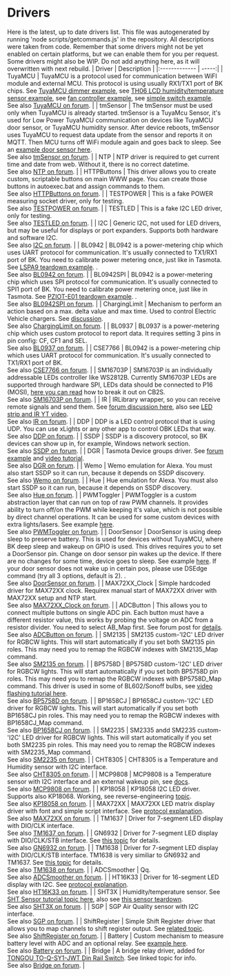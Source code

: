 # Drivers
Here is the latest, up to date drivers list.
This file was autogenerated by running 'node scripts/getcommands.js' in the repository.
All descriptions were taken from code.
Remember that some drivers might not be yet enabled on certain platforms,
but we can enable them for you per request. Some drivers might also be WIP.
Do not add anything here, as it will overwritten with next rebuild.
| Driver        | Description  |
|:------------- | -----:|
| TuyaMCU |  TuyaMCU is a protocol used for communication between WiFI module and external MCU. This protocol is using usually RX1/TX1 port of BK chips. See [TuyaMCU dimmer example](https://www.elektroda.com/rtvforum/topic3929151.html), see [TH06 LCD humidity/temperature sensor example](https://www.elektroda.com/rtvforum/topic3942730.html), see [fan controller example](https://www.elektroda.com/rtvforum/topic3908093.html), see [simple switch example](https://www.elektroda.com/rtvforum/topic3906443.html).<br/>See also [TuyaMCU on forum](https://www.elektroda.com/rtvforum/find.php?q=TuyaMCU). |
| tmSensor |  The tmSensor must be used only when TuyaMCU is already started. tmSensor is a TuyaMcu Sensor, it's used for Low Power TuyaMCU communication on devices like TuyaMCU door sensor, or TuyaMCU humidity sensor. After device reboots, tmSensor uses TuyaMCU to request data update from the sensor and reports it on MQTT. Then MCU turns off WiFi module again and goes back to sleep. See an [example door sensor here](https://www.elektroda.com/rtvforum/topic3914412.html).<br/>See also [tmSensor on forum](https://www.elektroda.com/rtvforum/find.php?q=tmSensor). |
| NTP |  NTP driver is required to get current time and date from web. Without it, there is no correct datetime.<br/>See also [NTP on forum](https://www.elektroda.com/rtvforum/find.php?q=NTP). |
| HTTPButtons |  This driver allows you to create custom, scriptable buttons on main WWW page. You can create those buttons in autoexec.bat and assign commands to them.<br/>See also [HTTPButtons on forum](https://www.elektroda.com/rtvforum/find.php?q=HTTPButtons). |
| TESTPOWER |  This is a fake POWER measuring socket driver, only for testing.<br/>See also [TESTPOWER on forum](https://www.elektroda.com/rtvforum/find.php?q=TESTPOWER). |
| TESTLED |  This is a fake I2C LED driver, only for testing.<br/>See also [TESTLED on forum](https://www.elektroda.com/rtvforum/find.php?q=TESTLED). |
| I2C |  Generic I2C, not used for LED drivers, but may be useful for displays or port expanders. Supports both hardware and software I2C.<br/>See also [I2C on forum](https://www.elektroda.com/rtvforum/find.php?q=I2C). |
| BL0942 |  BL0942 is a power-metering chip which uses UART protocol for communication. It's usually connected to TX1/RX1 port of BK. You need to calibrate power metering once, just like in Tasmota. See [LSPA9 teardown example](https://www.elektroda.com/rtvforum/topic3887748.html). .<br/>See also [BL0942 on forum](https://www.elektroda.com/rtvforum/find.php?q=BL0942). |
| BL0942SPI |  BL0942 is a power-metering chip which uses SPI protocol for communication. It's usually connected to SPI1 port of BK. You need to calibrate power metering once, just like in Tasmota. See [PZIOT-E01 teardown example](https://www.elektroda.com/rtvforum/topic3945667.html). .<br/>See also [BL0942SPI on forum](https://www.elektroda.com/rtvforum/find.php?q=BL0942SPI). |
| ChargingLimit |  Mechanism to perform an action based on a max. delta value and max time. Used to control Electric Vehicle chargers. See [discussion](https://github.com/openshwprojects/OpenBK7231T_App/issues/892).<br/>See also [ChargingLimit on forum](https://www.elektroda.com/rtvforum/find.php?q=ChargingLimit). |
| BL0937 |  BL0937 is a power-metering chip which uses custom protocol to report data. It requires setting 3 pins in pin config: CF, CF1 and SEL.<br/>See also [BL0937 on forum](https://www.elektroda.com/rtvforum/find.php?q=BL0937). |
| CSE7766 |  BL0942 is a power-metering chip which uses UART protocol for communication. It's usually connected to TX1/RX1 port of BK.<br/>See also [CSE7766 on forum](https://www.elektroda.com/rtvforum/find.php?q=CSE7766). |
| SM16703P |  SM16703P is an individually addressable LEDs controller like WS2812B. Currently SM16703P LEDs are supported through hardware SPI, LEDs data should be connected to P16 (MOSI), [here you can read](https://www.elektroda.com/rtvforum/topic4005865.html) how to break it out on CB2S.<br/>See also [SM16703P on forum](https://www.elektroda.com/rtvforum/find.php?q=SM16703P). |
| IR |  IRLibrary wrapper, so you can receive remote signals and send them. See [forum discussion here](https://www.elektroda.com/rtvforum/topic3920360.html), also see [LED strip and IR YT video](https://www.youtube.com/watch?v=KU0tDwtjfjw).<br/>See also [IR on forum](https://www.elektroda.com/rtvforum/find.php?q=IR). |
| DDP |  DDP is a LED control protocol that is using UDP. You can use xLights or any other app to control OBK LEDs that way.<br/>See also [DDP on forum](https://www.elektroda.com/rtvforum/find.php?q=DDP). |
| SSDP |  SSDP is a discovery protocol, so BK devices can show up in, for example, Windows network section.<br/>See also [SSDP on forum](https://www.elektroda.com/rtvforum/find.php?q=SSDP). |
| DGR |  Tasmota Device groups driver. See [forum example](https://www.elektroda.com/rtvforum/topic3925472.html) and [video tutorial](https://www.youtube.com/watch?v=e1xcq3OUR5M&ab_channel=Elektrodacom).<br/>See also [DGR on forum](https://www.elektroda.com/rtvforum/find.php?q=DGR). |
| Wemo |  Wemo emulation for Alexa. You must also start SSDP so it can run, because it depends on SSDP discovery.<br/>See also [Wemo on forum](https://www.elektroda.com/rtvforum/find.php?q=Wemo). |
| Hue |  Hue emulation for Alexa. You must also start SSDP so it can run, because it depends on SSDP discovery.<br/>See also [Hue on forum](https://www.elektroda.com/rtvforum/find.php?q=Hue). |
| PWMToggler |  PWMToggler is a custom abstraction layer that can run on top of raw PWM channels. It provides ability to turn off/on the PWM while keeping it's value, which is not possible by direct channel operations. It can be used for some custom devices with extra lights/lasers. See example [here](https://www.elektroda.com/rtvforum/topic3939064.html).<br/>See also [PWMToggler on forum](https://www.elektroda.com/rtvforum/find.php?q=PWMToggler). |
| DoorSensor |  DoorSensor is using deep sleep to preserve battery. This is used for devices without TuyaMCU, where BK deep sleep and wakeup on GPIO is used. This drives requires you to set a DoorSensor pin. Change on door sensor pin wakes up the device. If there are no changes for some time, device goes to sleep. See example [here](https://www.elektroda.com/rtvforum/topic3960149.html). If your door sensor does not wake up in certain pos, please use DSEdge command (try all 3 options, default is 2). .<br/>See also [DoorSensor on forum](https://www.elektroda.com/rtvforum/find.php?q=DoorSensor). |
| MAX72XX_Clock |  Simple hardcoded driver for MAX72XX clock. Requirex manual start of MAX72XX driver with MAX72XX setup and NTP start.<br/>See also [MAX72XX_Clock on forum](https://www.elektroda.com/rtvforum/find.php?q=MAX72XX_Clock). |
| ADCButton |  This allows you to connect multiple buttons on single ADC pin. Each button must have a different resistor value, this works by probing the voltage on ADC from a resistor divider. You need to select AB_Map first. See forum post for [details](https://www.elektroda.com/rtvforum/viewtopic.php?p=20541973#20541973).<br/>See also [ADCButton on forum](https://www.elektroda.com/rtvforum/find.php?q=ADCButton). |
| SM2135 |  SM2135 custom-'I2C' LED driver for RGBCW lights. This will start automatically if you set both SM2135 pin roles. This may need you to remap the RGBCW indexes with SM2135_Map command.<br/>See also [SM2135 on forum](https://www.elektroda.com/rtvforum/find.php?q=SM2135). |
| BP5758D |  BP5758D custom-'I2C' LED driver for RGBCW lights. This will start automatically if you set both BP5758D pin roles. This may need you to remap the RGBCW indexes with BP5758D_Map command. This driver is used in some of BL602/Sonoff bulbs, see [video flashing tutorial here](https://www.youtube.com/watch?v=L6d42IMGhHw).<br/>See also [BP5758D on forum](https://www.elektroda.com/rtvforum/find.php?q=BP5758D). |
| BP1658CJ |  BP1658CJ custom-'I2C' LED driver for RGBCW lights. This will start automatically if you set both BP1658CJ pin roles. This may need you to remap the RGBCW indexes with BP1658CJ_Map command.<br/>See also [BP1658CJ on forum](https://www.elektroda.com/rtvforum/find.php?q=BP1658CJ). |
| SM2235 |  SM2335 andd SM2235 custom-'I2C' LED driver for RGBCW lights. This will start automatically if you set both SM2235 pin roles. This may need you to remap the RGBCW indexes with SM2235_Map command.<br/>See also [SM2235 on forum](https://www.elektroda.com/rtvforum/find.php?q=SM2235). |
| CHT8305 |  CHT8305 is a Temperature and Humidity sensor with I2C interface.<br/>See also [CHT8305 on forum](https://www.elektroda.com/rtvforum/find.php?q=CHT8305). |
| MCP9808 |  MCP9808 is a Temperature sensor with I2C interface and an external wakeup pin, see [docs](https://www.elektroda.pl/rtvforum/topic3988466.html).<br/>See also [MCP9808 on forum](https://www.elektroda.com/rtvforum/find.php?q=MCP9808). |
| KP18058 |  KP18058 I2C LED driver. Supports also KP18068. Working, see reverse-engineering [topic](https://www.elektroda.pl/rtvforum/topic3991620.html).<br/>See also [KP18058 on forum](https://www.elektroda.com/rtvforum/find.php?q=KP18058). |
| MAX72XX |  MAX72XX LED matrix display driver with font and simple script interface. See [protocol explanation](https://www.elektroda.pl/rtvforum/viewtopic.php?p=18040628#18040628).<br/>See also [MAX72XX on forum](https://www.elektroda.com/rtvforum/find.php?q=MAX72XX). |
| TM1637 |  Driver for 7-segment LED display with DIO/CLK interface.<br/>See also [TM1637 on forum](https://www.elektroda.com/rtvforum/find.php?q=TM1637). |
| GN6932 |  Driver for 7-segment LED display with DIO/CLK/STB interface. See [this topic](https://www.elektroda.com/rtvforum/topic3971252.html) for details.<br/>See also [GN6932 on forum](https://www.elektroda.com/rtvforum/find.php?q=GN6932). |
| TM1638 |  Driver for 7-segment LED display with DIO/CLK/STB interface. TM1638 is very similiar to GN6932 and TM1637. See [this topic](https://www.elektroda.com/rtvforum/viewtopic.php?p=20553628#20553628) for details.<br/>See also [TM1638 on forum](https://www.elektroda.com/rtvforum/find.php?q=TM1638). |
| ADCSmoother |  Qq.<br/>See also [ADCSmoother on forum](https://www.elektroda.com/rtvforum/find.php?q=ADCSmoother). |
| HT16K33 |  Driver for 16-segment LED display with I2C. See [protocol explanation](https://www.elektroda.pl/rtvforum/topic3984616.html).<br/>See also [HT16K33 on forum](https://www.elektroda.com/rtvforum/find.php?q=HT16K33). |
| SHT3X |  Humidity/temperature sensor. See [SHT Sensor tutorial topic here](https://www.elektroda.com/rtvforum/topic3958369.html), also see [this sensor teardown](https://www.elektroda.com/rtvforum/topic3945688.html).<br/>See also [SHT3X on forum](https://www.elektroda.com/rtvforum/find.php?q=SHT3X). |
| SGP |  SGP Air Quality sensor with I2C interface.<br/>See also [SGP on forum](https://www.elektroda.com/rtvforum/find.php?q=SGP). |
| ShiftRegister |  Simple Shift Register driver that allows you to map channels to shift register output. See [related topic](https://www.elektroda.com/rtvforum/viewtopic.php?p=20533505#20533505).<br/>See also [ShiftRegister on forum](https://www.elektroda.com/rtvforum/find.php?q=ShiftRegister). |
| Battery |  Custom mechanism to measure battery level with ADC and an optional relay. See [example here](https://www.elektroda.com/rtvforum/topic3959103.html).<br/>See also [Battery on forum](https://www.elektroda.com/rtvforum/find.php?q=Battery). |
| Bridge |  A bridge relay driver, added for [TONGOU TO-Q-SY1-JWT Din Rail Switch](https://www.elektroda.com/rtvforum/topic3934580.html). See linked topic for info.<br/>See also [Bridge on forum](https://www.elektroda.com/rtvforum/find.php?q=Bridge). |
